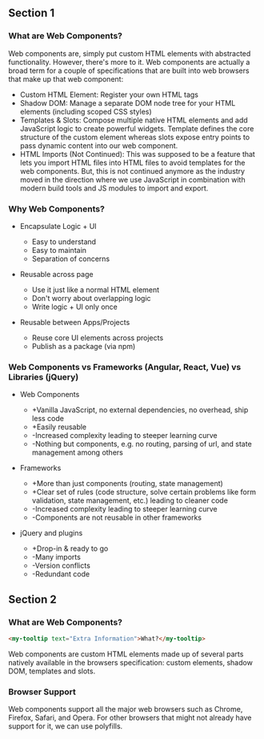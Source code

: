 ## Section 1

### What are Web Components?

Web components are, simply put custom HTML elements with abstracted functionality. However, there's more to it. Web components are actually a broad term for a couple of specifications that are built into web browsers that make up that web component:

- Custom HTML Element: Register your own HTML tags
- Shadow DOM: Manage a separate DOM node tree for your HTML elements (including scoped CSS styles)
- Templates & Slots: Compose multiple native HTML elements and add JavaScript logic to create powerful widgets. Template defines the core structure of the custom element whereas slots expose entry points to pass dynamic content into our web component.
- HTML Imports (Not Continued): This was supposed to be a feature that lets you import HTML files into HTML files to avoid templates for the web components. But, this is not continued anymore as the industry moved in the direction where we use JavaScript in combination with modern build tools and JS modules to import and export.

### Why Web Components?

- Encapsulate Logic + UI

  - Easy to understand
  - Easy to maintain
  - Separation of concerns

- Reusable across page

  - Use it just like a normal HTML element
  - Don't worry about overlapping logic
  - Write logic + UI only once

- Reusable between Apps/Projects
  - Reuse core UI elements across projects
  - Publish as a package (via npm)

### Web Components vs Frameworks (Angular, React, Vue) vs Libraries (jQuery)

- Web Components

  - +Vanilla JavaScript, no external dependencies, no overhead, ship less code
  - +Easily reusable
  - -Increased complexity leading to steeper learning curve
  - -Nothing but components, e.g. no routing, parsing of url, and state management among others

- Frameworks

  - +More than just components (routing, state management)
  - +Clear set of rules (code structure, solve certain problems like form validation, state management, etc.) leading to cleaner code
  - -Increased complexity leading to steeper learning curve
  - -Components are not reusable in other frameworks

- jQuery and plugins
  - +Drop-in & ready to go
  - -Many imports
  - -Version conflicts
  - -Redundant code

## Section 2

### What are Web Components?

```html
<my-tooltip text="Extra Information">What?</my-tooltip>
```

Web components are custom HTML elements made up of several parts natively available in the browsers specification: custom elements, shadow DOM, templates and slots.

### Browser Support

Web components support all the major web browsers such as Chrome, Firefox, Safari, and Opera. For other browsers that might not already have support for it, we can use polyfills.

